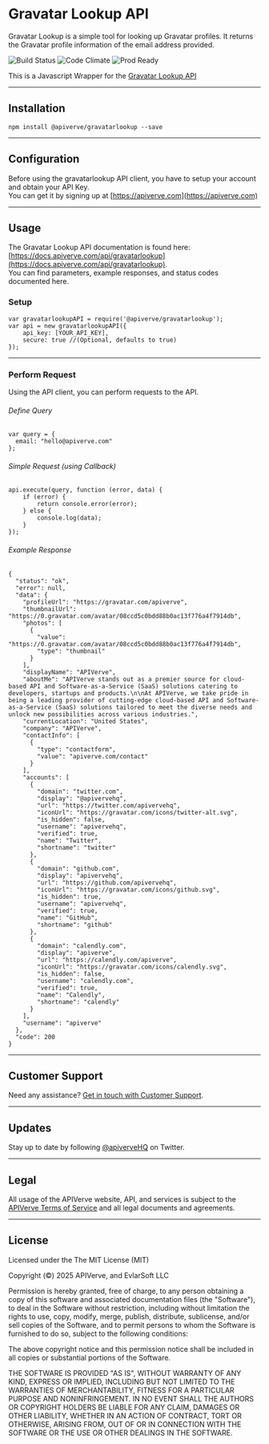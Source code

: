 Gravatar Lookup API
============

Gravatar Lookup is a simple tool for looking up Gravatar profiles. It returns the Gravatar profile information of the email address provided.

![Build Status](https://img.shields.io/badge/build-passing-green)
![Code Climate](https://img.shields.io/badge/maintainability-B-purple)
![Prod Ready](https://img.shields.io/badge/production-ready-blue)

This is a Javascript Wrapper for the [Gravatar Lookup API](https://apiverve.com/marketplace/api/gravatarlookup)

---

## Installation
	npm install @apiverve/gravatarlookup --save

---

## Configuration

Before using the gravatarlookup API client, you have to setup your account and obtain your API Key.  
You can get it by signing up at [https://apiverve.com](https://apiverve.com)

---

## Usage

The Gravatar Lookup API documentation is found here: [https://docs.apiverve.com/api/gravatarlookup](https://docs.apiverve.com/api/gravatarlookup).  
You can find parameters, example responses, and status codes documented here.

### Setup

```
var gravatarlookupAPI = require('@apiverve/gravatarlookup');
var api = new gravatarlookupAPI({
    api_key: [YOUR_API_KEY],
    secure: true //(Optional, defaults to true)
});
```

---


### Perform Request
Using the API client, you can perform requests to the API.

###### Define Query

```
var query = {
  email: "hello@apiverve.com"
};
```

###### Simple Request (using Callback)

```
api.execute(query, function (error, data) {
    if (error) {
        return console.error(error);
    } else {
        console.log(data);
    }
});
```

###### Example Response

```
{
  "status": "ok",
  "error": null,
  "data": {
    "profileUrl": "https://gravatar.com/apiverve",
    "thumbnailUrl": "https://0.gravatar.com/avatar/08ccd5c0bdd88b0ac13f776a4f7914db",
    "photos": [
      {
        "value": "https://0.gravatar.com/avatar/08ccd5c0bdd88b0ac13f776a4f7914db",
        "type": "thumbnail"
      }
    ],
    "displayName": "APIVerve",
    "aboutMe": "APIVerve stands out as a premier source for cloud-based API and Software-as-a-Service (SaaS) solutions catering to developers, startups and products.\n\nAt APIVerve, we take pride in being a leading provider of cutting-edge cloud-based API and Software-as-a-Service (SaaS) solutions tailored to meet the diverse needs and unlock new possibilities across various industries.",
    "currentLocation": "United States",
    "company": "APIVerve",
    "contactInfo": [
      {
        "type": "contactform",
        "value": "apiverve.com/contact"
      }
    ],
    "accounts": [
      {
        "domain": "twitter.com",
        "display": "@apivervehq",
        "url": "https://twitter.com/apivervehq",
        "iconUrl": "https://gravatar.com/icons/twitter-alt.svg",
        "is_hidden": false,
        "username": "apivervehq",
        "verified": true,
        "name": "Twitter",
        "shortname": "twitter"
      },
      {
        "domain": "github.com",
        "display": "apivervehq",
        "url": "https://github.com/apivervehq",
        "iconUrl": "https://gravatar.com/icons/github.svg",
        "is_hidden": true,
        "username": "apivervehq",
        "verified": true,
        "name": "GitHub",
        "shortname": "github"
      },
      {
        "domain": "calendly.com",
        "display": "apiverve",
        "url": "https://calendly.com/apiverve",
        "iconUrl": "https://gravatar.com/icons/calendly.svg",
        "is_hidden": false,
        "username": "calendly.com",
        "verified": true,
        "name": "Calendly",
        "shortname": "calendly"
      }
    ],
    "username": "apiverve"
  },
  "code": 200
}
```

---

## Customer Support

Need any assistance? [Get in touch with Customer Support](https://apiverve.com/contact).

---

## Updates
Stay up to date by following [@apiverveHQ](https://twitter.com/apiverveHQ) on Twitter.

---

## Legal

All usage of the APIVerve website, API, and services is subject to the [APIVerve Terms of Service](https://apiverve.com/terms) and all legal documents and agreements.

---

## License
Licensed under the The MIT License (MIT)

Copyright (&copy;) 2025 APIVerve, and EvlarSoft LLC

Permission is hereby granted, free of charge, to any person obtaining a copy of this software and associated documentation files (the "Software"), to deal in the Software without restriction, including without limitation the rights to use, copy, modify, merge, publish, distribute, sublicense, and/or sell copies of the Software, and to permit persons to whom the Software is furnished to do so, subject to the following conditions:

The above copyright notice and this permission notice shall be included in all copies or substantial portions of the Software.

THE SOFTWARE IS PROVIDED "AS IS", WITHOUT WARRANTY OF ANY KIND, EXPRESS OR IMPLIED, INCLUDING BUT NOT LIMITED TO THE WARRANTIES OF MERCHANTABILITY, FITNESS FOR A PARTICULAR PURPOSE AND NONINFRINGEMENT. IN NO EVENT SHALL THE AUTHORS OR COPYRIGHT HOLDERS BE LIABLE FOR ANY CLAIM, DAMAGES OR OTHER LIABILITY, WHETHER IN AN ACTION OF CONTRACT, TORT OR OTHERWISE, ARISING FROM, OUT OF OR IN CONNECTION WITH THE SOFTWARE OR THE USE OR OTHER DEALINGS IN THE SOFTWARE.